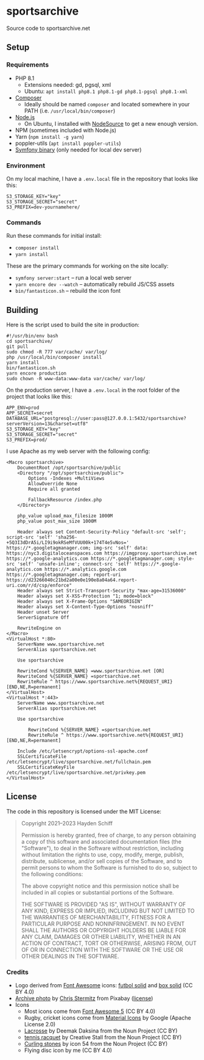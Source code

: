 # sportsarchive
Source code to sportsarchive.net

## Setup

### Requirements
* PHP 8.1
	* Extensions needed: gd, pgsql, xml
	* Ubuntu: `apt install php8.1 php8.1-gd php8.1-pgsql php8.1-xml`
* [Composer](https://getcomposer.org/download/)
	* Ideally should be named `composer` and located somewhere in your PATH (i.e. `/usr/local/bin/composer`)
* [Node.js](https://nodejs.org/en/download/)
  * On Ubuntu, I installed with [NodeSource](https://github.com/nodesource/distributions#readme) to get a new enough version.
* NPM (sometimes included with Node.js)
* Yarn (`npm install -g yarn`)
* poppler-utils (`apt install poppler-utils`)
* [Symfony binary](https://symfony.com/download) (only needed for local dev server)

### Environment
On my local machine, I have a `.env.local` file in the repository that looks like this:
```
S3_STORAGE_KEY="key"
S3_STORAGE_SECRET="secret"
S3_PREFIX=dev-yournamehere/
```

### Commands
Run these commands for initial install:
* `composer install`
* `yarn install`

These are the primary commands for working on the site locally:

* `symfony server:start` – run a local web server
* `yarn encore dev --watch` – automatically rebuild JS/CSS assets
* `bin/fantasticon.sh` – rebuild the icon font

## Building
Here is the script used to build the site in production:
```
#!/usr/bin/env bash
cd sportsarchive/
git pull
sudo chmod -R 777 var/cache/ var/log/
php /usr/local/bin/composer install
yarn install
bin/fantasticon.sh
yarn encore production
sudo chown -R www-data:www-data var/cache/ var/log/
```

On the production server, I have a `.env.local` in the root folder of the project that looks like this:
```
APP_ENV=prod
APP_SECRET=secret
DATABASE_URL="postgresql://user:pass@127.0.0.1:5432/sportsarchive?serverVersion=13&charset=utf8"
S3_STORAGE_KEY="key"
S3_STORAGE_SECRET="secret"
S3_PREFIX=prod/
```

I use Apache as my web server with the following config:
```
<Macro sportsarchive>
	DocumentRoot /opt/sportsarchive/public
	<Directory "/opt/sportsarchive/public">
		Options -Indexes +MultiViews
		AllowOverride None
		Require all granted

		FallbackResource /index.php
	</Directory>

	php_value upload_max_filesize 1000M
	php_value post_max_size 1000M

	Header always set Content-Security-Policy "default-src 'self'; script-src 'self' 'sha256-+5Q3I3dDrA5i/LI9i9okRSeMfVUU00k+174T4e5vNos=' https://*.googletagmanager.com; img-src 'self' data: https://nyc3.digitaloceanspaces.com https://imgproxy.sportsarchive.net https://*.google-analytics.com https://*.googletagmanager.com; style-src 'self' 'unsafe-inline'; connect-src 'self' https://*.google-analytics.com https://*.analytics.google.com https://*.googletagmanager.com; report-uri https://d23266040c21bd2a00e0e190e8a04a64.report-uri.com/r/d/csp/enforce"
	Header always set Strict-Transport-Security "max-age=31536000"
	Header always set X-XSS-Protection "1; mode=block"
	Header always set X-Frame-Options "SAMEORIGIN"
	Header always set X-Content-Type-Options "nosniff"
	Header unset Server
	ServerSignature Off

	RewriteEngine on
</Macro>
<VirtualHost *:80>
	ServerName www.sportsarchive.net
	ServerAlias sportsarchive.net

	Use sportsarchive

	RewriteCond %{SERVER_NAME} =www.sportsarchive.net [OR]
	RewriteCond %{SERVER_NAME} =sportsarchive.net
	RewriteRule ^ https://www.sportsarchive.net%{REQUEST_URI} [END,NE,R=permanent]
</VirtualHost>
<VirtualHost *:443>
	ServerName www.sportsarchive.net
	ServerAlias sportsarchive.net

	Use sportsarchive

        RewriteCond %{SERVER_NAME} =sportsarchive.net
        RewriteRule ^ https://www.sportsarchive.net%{REQUEST_URI} [END,NE,R=permanent]

	Include /etc/letsencrypt/options-ssl-apache.conf
	SSLCertificateFile /etc/letsencrypt/live/sportsarchive.net/fullchain.pem
	SSLCertificateKeyFile /etc/letsencrypt/live/sportsarchive.net/privkey.pem
</VirtualHost>
```

## License
The code in this repository is licensed under the MIT License:

> Copyright 2021–2023 Hayden Schiff
>
> Permission is hereby granted, free of charge, to any person obtaining a copy of this software and associated documentation files (the "Software"), to deal in the Software without restriction, including without limitation the rights to use, copy, modify, merge, publish, distribute, sublicense, and/or sell copies of the Software, and to permit persons to whom the Software is furnished to do so, subject to the following conditions:
>
> The above copyright notice and this permission notice shall be included in all copies or substantial portions of the Software.
>
> THE SOFTWARE IS PROVIDED "AS IS", WITHOUT WARRANTY OF ANY KIND, EXPRESS OR IMPLIED, INCLUDING BUT NOT LIMITED TO THE WARRANTIES OF MERCHANTABILITY, FITNESS FOR A PARTICULAR PURPOSE AND NONINFRINGEMENT. IN NO EVENT SHALL THE AUTHORS OR COPYRIGHT HOLDERS BE LIABLE FOR ANY CLAIM, DAMAGES OR OTHER LIABILITY, WHETHER IN AN ACTION OF CONTRACT, TORT OR OTHERWISE, ARISING FROM, OUT OF OR IN CONNECTION WITH THE SOFTWARE OR THE USE OR OTHER DEALINGS IN THE SOFTWARE.

### Credits
* Logo derived from [Font Awesome](https://fontawesome.com/) icons: [futbol solid](https://fontawesome.com/icons/futbol?style=solid) and [box solid](https://fontawesome.com/icons/box?style=solid) (CC BY 4.0)
* [Archive photo](https://pixabay.com/photos/files-ddr-archive-1633406/) by [Chris Stermitz](https://pixabay.com/users/creativesignature-1460253/) from Pixabay ([license](https://pixabay.com/service/license/))
* Icons
  * Most icons come from [Font Awesome 5](https://fontawesome.com/) (CC BY 4.0)
  * Rugby, cricket icons come from [Material Icons](https://fonts.google.com/icons) by Google (Apache License 2.0)
  * [Lacrosse](https://thenounproject.com/term/lacrosse/2174330/) by Deemak Daksina from the Noun Project (CC BY)
  * [tennis racquet](https://thenounproject.com/term/tennis-racquet/483296/) by Creative Stall from the Noun Project (CC BY)
  * [Curling stones](https://thenounproject.com/term/curling-stones/1545123/) by icon 54 from the Noun Project (CC BY)
  * Flying disc icon by me (CC BY 4.0)
